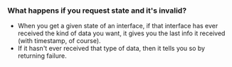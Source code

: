 

### What happens if you request state and it's invalid?

- When you get a given state of an interface, if that interface has ever received the kind of data you want, it gives you the last info it received (with timestamp, of course).
- If it hasn't ever received that type of data, then it tells you so by returning failure.